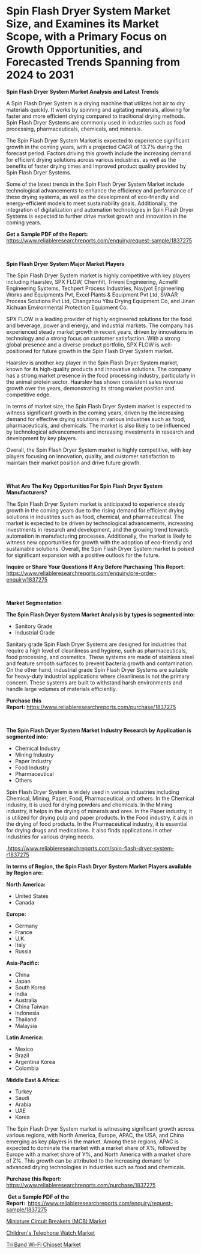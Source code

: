 <p><h1>Spin Flash Dryer System Market Size, and Examines its Market Scope, with a Primary Focus on Growth Opportunities, and Forecasted Trends Spanning from 2024 to 2031</h1></p><p><strong>Spin Flash Dryer System Market Analysis and Latest Trends</strong></p>
<p><p>A Spin Flash Dryer System is a drying machine that utilizes hot air to dry materials quickly. It works by spinning and agitating materials, allowing for faster and more efficient drying compared to traditional drying methods. Spin Flash Dryer Systems are commonly used in industries such as food processing, pharmaceuticals, chemicals, and minerals.</p><p>The Spin Flash Dryer System Market is expected to experience significant growth in the coming years, with a projected CAGR of 13.7% during the forecast period. Factors driving this growth include the increasing demand for efficient drying solutions across various industries, as well as the benefits of faster drying times and improved product quality provided by Spin Flash Dryer Systems.</p><p>Some of the latest trends in the Spin Flash Dryer System Market include technological advancements to enhance the efficiency and performance of these drying systems, as well as the development of eco-friendly and energy-efficient models to meet sustainability goals. Additionally, the integration of digitalization and automation technologies in Spin Flash Dryer Systems is expected to further drive market growth and innovation in the coming years.</p></p>
<p><strong>Get a Sample PDF of the Report:&nbsp;</strong> <a href="https://www.reliableresearchreports.com/enquiry/request-sample/1837275">https://www.reliableresearchreports.com/enquiry/request-sample/1837275</a></p>
<p>&nbsp;</p>
<p><strong>Spin Flash Dryer System Major Market Players</strong></p>
<p><p>The Spin Flash Dryer System market is highly competitive with key players including Haarslev, SPX FLOW, Chemfilt, Triveni Engineering, Acmefil Engineering Systems, Techpert Process Industries, Navjyot Engineering Works and Equipments Pvt, Excel Plants & Equipment Pvt Ltd, SVAAR Process Solutions Pvt Ltd, Changzhou Yibu Drying Equipment Co, and Jinan Xichuan Environmental Protection Equipment Co.</p><p>SPX FLOW is a leading provider of highly engineered solutions for the food and beverage, power and energy, and industrial markets. The company has experienced steady market growth in recent years, driven by innovations in technology and a strong focus on customer satisfaction. With a strong global presence and a diverse product portfolio, SPX FLOW is well-positioned for future growth in the Spin Flash Dryer System market.</p><p>Haarslev is another key player in the Spin Flash Dryer System market, known for its high-quality products and innovative solutions. The company has a strong market presence in the food processing industry, particularly in the animal protein sector. Haarslev has shown consistent sales revenue growth over the years, demonstrating its strong market position and competitive edge.</p><p>In terms of market size, the Spin Flash Dryer System market is expected to witness significant growth in the coming years, driven by the increasing demand for effective drying solutions in various industries such as food, pharmaceuticals, and chemicals. The market is also likely to be influenced by technological advancements and increasing investments in research and development by key players.</p><p>Overall, the Spin Flash Dryer System market is highly competitive, with key players focusing on innovation, quality, and customer satisfaction to maintain their market position and drive future growth.</p></p>
<p>&nbsp;</p>
<p><strong>What Are The Key Opportunities For Spin Flash Dryer System Manufacturers?</strong></p>
<p><p>The Spin Flash Dryer System market is anticipated to experience steady growth in the coming years due to the rising demand for efficient drying solutions in industries such as food, chemical, and pharmaceutical. The market is expected to be driven by technological advancements, increasing investments in research and development, and the growing trend towards automation in manufacturing processes. Additionally, the market is likely to witness new opportunities for growth with the adoption of eco-friendly and sustainable solutions. Overall, the Spin Flash Dryer System market is poised for significant expansion with a positive outlook for the future.</p></p>
<p><strong>Inquire or Share Your Questions If Any Before Purchasing This Report:</strong> <a href="https://www.reliableresearchreports.com/enquiry/pre-order-enquiry/1837275">https://www.reliableresearchreports.com/enquiry/pre-order-enquiry/1837275</a></p>
<p>&nbsp;</p>
<p><strong>Market Segmentation</strong></p>
<p><strong>The Spin Flash Dryer System Market Analysis by types is segmented into:</strong></p>
<p><ul><li>Sanitory Grade</li><li>Industrial Grade</li></ul></p>
<p><p>Sanitary grade Spin Flash Dryer Systems are designed for industries that require a high level of cleanliness and hygiene, such as pharmaceuticals, food processing, and cosmetics. These systems are made of stainless steel and feature smooth surfaces to prevent bacteria growth and contamination. On the other hand, industrial grade Spin Flash Dryer Systems are suitable for heavy-duty industrial applications where cleanliness is not the primary concern. These systems are built to withstand harsh environments and handle large volumes of materials efficiently.</p></p>
<p><strong>Purchase this Report:&nbsp;</strong><a href="https://www.reliableresearchreports.com/purchase/1837275">https://www.reliableresearchreports.com/purchase/1837275</a></p>
<p>&nbsp;</p>
<p><strong>The Spin Flash Dryer System Market Industry Research by Application is segmented into:</strong></p>
<p><ul><li>Chemical Industry</li><li>Mining Industry</li><li>Paper Industry</li><li>Food Industry</li><li>Pharmaceutical</li><li>Others</li></ul></p>
<p><p>Spin Flash Dryer System is widely used in various industries including Chemical, Mining, Paper, Food, Pharmaceutical, and others. In the Chemical industry, it is used for drying powders and chemicals. In the Mining industry, it helps in the drying of minerals and ores. In the Paper industry, it is utilized for drying pulp and paper products. In the Food industry, it aids in the drying of food products. In the Pharmaceutical industry, it is essential for drying drugs and medications. It also finds applications in other industries for various drying needs.</p></p>
<p><a href="https://www.reliableresearchreports.com/spin-flash-dryer-system-r1837275">&nbsp;https://www.reliableresearchreports.com/spin-flash-dryer-system-r1837275</a></p>
<p><strong>In terms of Region, the Spin Flash Dryer System Market Players available by Region are:</strong></p>
<p>
    <p> <strong> North America: </strong>
        <ul>
            <li>United States</li>
            <li>Canada</li>
        </ul>
        </p> 
    <p> <strong> Europe: </strong>
        <ul>
            <li>Germany</li>
            <li>France</li>
            <li>U.K.</li>
            <li>Italy</li>
            <li>Russia</li>
        </ul>
        </p> 
    <p> <strong> Asia-Pacific: </strong>
        <ul>
            <li>China</li>
            <li>Japan</li>
            <li>South Korea</li>
            <li>India</li>
            <li>Australia</li>
            <li>China Taiwan</li>
            <li>Indonesia</li>
            <li>Thailand</li>
            <li>Malaysia</li>
        </ul>
        </p> 
    <p> <strong> Latin America: </strong>
        <ul>
            <li>Mexico</li>
            <li>Brazil</li>
            <li>Argentina Korea</li>
            <li>Colombia</li>
        </ul>
        </p> 
    <p> <strong> Middle East & Africa: </strong>
        <ul>
            <li>Turkey</li>
            <li>Saudi</li>
            <li>Arabia</li>
            <li>UAE</li>
            <li>Korea</li>
        </ul>
    </p>
    </p>
<p><p>The Spin Flash Dryer System market is witnessing significant growth across various regions, with North America, Europe, APAC, the USA, and China emerging as key players in the market. Among these regions, APAC is expected to dominate the market with a market share of X%, followed by Europe with a market share of Y%, and North America with a market share of Z%. This growth can be attributed to the increasing demand for advanced drying technologies in industries such as food and chemicals.</p></p>
<p><strong>Purchase this Report: </strong><a href="https://www.reliableresearchreports.com/purchase/1837275">https://www.reliableresearchreports.com/purchase/1837275</a></p>
<p>&nbsp;<strong>Get a Sample PDF of the Report:&nbsp;&nbsp;</strong><a href="https://www.reliableresearchreports.com/enquiry/request-sample/1837275">https://www.reliableresearchreports.com/enquiry/request-sample/1837275</a></p>
<p><strong></strong></p>
<p><p><a href="https://www.linkedin.com/pulse/miniature-circuit-breakers-mcb-market-size-outlook-forecast-mzfze?trackingId=MwZOznMfU1LvII25jLUtvg%3D%3D">Miniature Circuit Breakers (MCB) Market</a></p><p><a href="https://www.linkedin.com/pulse/childrens-telephone-watch-market-outlook-industry-overview-qjlpc?trackingId=LPdJ5NcWALVo2srxZPyj0A%3D%3D">Children's Telephone Watch Market</a></p><p><a href="https://www.linkedin.com/pulse/tri-band-wi-fi-chipset-market-size-outlook-forecast-2024-2031-t0ave?trackingId=qGGk7N59iT4rTlHps5givQ%3D%3D">Tri Band Wi-Fi Chipset Market</a></p></p>